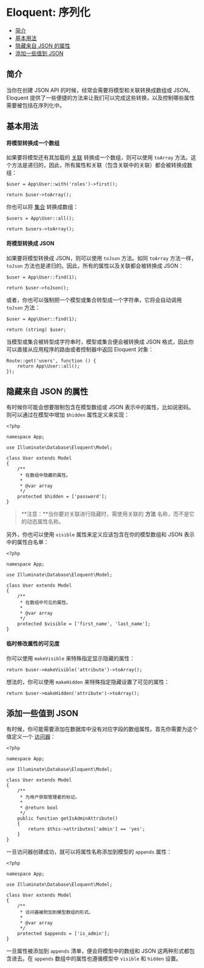 # Eloquent: 序列化

- [简介](#introduction)
- [基本用法](#basic-usage)
- [隐藏来自 JSON 的属性](#hiding-attributes-from-json)
- [添加一些值到 JSON](#appending-values-to-json)

<a name="introduction"></a>
## 简介

当你在创建 JSON API 的时候，经常会需要将模型和关联转换成数组或 JSON。Eloquent 提供了一些便捷的方法来让我们可以完成这些转换，以及控制哪些属性需要被包括在序列化中。

<a name="basic-usage"></a>
## 基本用法

#### 将模型转换成一个数组

如果要将模型还有其加载的 [关联](/docs/{{version}}/eloquent-relationships) 转换成一个数组，则可以使用 `toArray` 方法。这个方法是递归的，因此，所有属性和关联（包含关联中的关联）都会被转换成数组：

    $user = App\User::with('roles')->first();

    return $user->toArray();

你也可以将 [集合](/docs/{{version}}/eloquent-collections) 转换成数组：

    $users = App\User::all();

    return $users->toArray();

#### 将模型转换成 JSON

如果要将模型转换成 JSON，则可以使用 `toJson` 方法。如同 `toArray` 方法一样，`toJson` 方法也是递归的。因此，所有的属性以及关联都会被转换成 JSON：

    $user = App\User::find(1);

    return $user->toJson();

或者，你也可以强制把一个模型或集合转型成一个字符串，它将会自动调用 `toJson` 方法：

    $user = App\User::find(1);

    return (string) $user;

当模型或集合被转型成字符串时，模型或集合便会被转换成 JSON 格式，因此你可以直接从应用程序的路由或者控制器中返回 Eloquent 对象：

    Route::get('users', function () {
        return App\User::all();
    });

<a name="hiding-attributes-from-json"></a>
## 隐藏来自 JSON 的属性

有时候你可能会想要限制包含在模型数组或 JSON 表示中的属性，比如说密码。则可以通过在模型中增加 `$hidden` 属性定义来实现：

    <?php

    namespace App;

    use Illuminate\Database\Eloquent\Model;

    class User extends Model
    {
        /**
         * 在数组中隐藏的属性。
         *
         * @var array
         */
        protected $hidden = ['password'];
    }

> **注意：**当你要对关联进行隐藏时，需使用关联的 **方法** 名称，而不是它的动态属性名称。

另外，你也可以使用 `visible` 属性来定义应该包含在你的模型数组和 JSON 表示中的属性白名单：

    <?php

    namespace App;

    use Illuminate\Database\Eloquent\Model;

    class User extends Model
    {
        /**
         * 在数组中可见的属性。
         *
         * @var array
         */
        protected $visible = ['first_name', 'last_name'];
    }

#### 临时修改属性的可见度

你可以使用 `makeVisible` 来特殊指定显示隐藏的属性：

    return $user->makeVisible('attribute')->toArray();

想法的，你可以使用 `makeHidden` 来特殊指定隐藏设置了可见的属性：

    return $user->makeHidden('attribute')->toArray();

<a name="appending-values-to-json"></a>
## 添加一些值到 JSON

有时候，你可能需要添加在数据库中没有对应字段的数组属性。首先你需要为这个值定义一个 [访问器](/docs/{{version}}/eloquent-mutators)：

    <?php

    namespace App;

    use Illuminate\Database\Eloquent\Model;

    class User extends Model
    {
        /**
         * 为用户获取管理者的标记。
         *
         * @return bool
         */
        public function getIsAdminAttribute()
        {
            return $this->attributes['admin'] == 'yes';
        }
    }

一旦访问器创建成功，就可以将属性名称添加到模型的 `appends` 属性：

    <?php

    namespace App;

    use Illuminate\Database\Eloquent\Model;

    class User extends Model
    {
        /**
         * 访问器被附加到模型数组的形式。
         *
         * @var array
         */
        protected $appends = ['is_admin'];
    }

一旦属性被添加到 `appends` 清单，便会将模型中的数组和 JSON 这两种形式都包含进去。在 `appends` 数组中的属性也遵循模型中 `visible` 和 `hidden` 设置。


